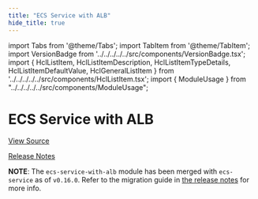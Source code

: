 ```yaml
---
title: "ECS Service with ALB"
hide_title: true
---
```


import Tabs from '@theme/Tabs';
import TabItem from '@theme/TabItem';
import VersionBadge from '../../../../../src/components/VersionBadge.tsx';
import { HclListItem, HclListItemDescription, HclListItemTypeDetails, HclListItemDefaultValue, HclGeneralListItem } from '../../../../../src/components/HclListItem.tsx';
import { ModuleUsage } from "../../../../../src/components/ModuleUsage";

<VersionBadge repoTitle="Amazon ECS" version="0.36.1" lastModifiedVersion="0.24.1"/>

# ECS Service with ALB

<a href="https://github.com/gruntwork-io/terraform-aws-ecs/tree/v0.36.1/modules/ecs-service-with-alb" className="link-button" title="View the source code for this module in GitHub.">View Source</a>

<a href="https://github.com/gruntwork-io/terraform-aws-ecs/releases/tag/v0.24.1" className="link-button" title="Release notes for only versions which impacted this module.">Release Notes</a>

**NOTE**: The `ecs-service-with-alb` module has been merged with `ecs-service` as of `v0.16.0`. Refer to the migration
guide in [the release notes](https://github.com/gruntwork-io/terraform-aws-ecs/releases/tag/v0.16.0) for more info.


<!-- ##DOCS-SOURCER-START
{
  "originalSources": [
    "https://github.com/gruntwork-io/terraform-aws-ecs/tree/v0.36.1/modules/ecs-service-with-alb/readme.md",
    "https://github.com/gruntwork-io/terraform-aws-ecs/tree/v0.36.1/modules/ecs-service-with-alb/variables.tf",
    "https://github.com/gruntwork-io/terraform-aws-ecs/tree/v0.36.1/modules/ecs-service-with-alb/outputs.tf"
  ],
  "sourcePlugin": "module-catalog-api",
  "hash": "24fb0a4a8b8dc82161f3ddc266cc3051"
}
##DOCS-SOURCER-END -->

